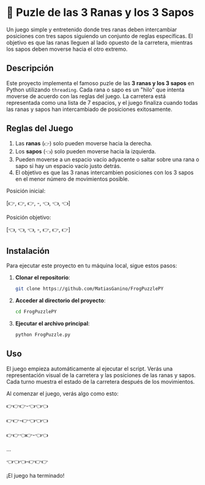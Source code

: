 # 🐸 Puzle de las 3 Ranas y los 3 Sapos

Un juego simple y entretenido donde tres ranas deben intercambiar posiciones con tres sapos siguiendo un conjunto de reglas específicas. El objetivo es que las ranas lleguen al lado opuesto de la carretera, mientras los sapos deben moverse hacia el otro extremo.

## Descripción

Este proyecto implementa el famoso puzle de las **3 ranas y los 3 sapos** en Python utilizando `threading`. Cada rana o sapo es un "hilo" que intenta moverse de acuerdo con las reglas del juego. La carretera está representada como una lista de 7 espacios, y el juego finaliza cuando todas las ranas y sapos han intercambiado de posiciones exitosamente.

## Reglas del Juego

1. Las **ranas** (`👉`) solo pueden moverse hacia la derecha.
2. Los **sapos** (`👈`) solo pueden moverse hacia la izquierda.
3. Pueden moverse a un espacio vacío adyacente o saltar sobre una rana o sapo si hay un espacio vacío justo detrás.
4. El objetivo es que las 3 ranas intercambien posiciones con los 3 sapos en el menor número de movimientos posible.

Posición inicial:

[👉, 👉, 👉, -, 👈, 👈, 👈]

Posición objetivo:

[👈, 👈, 👈, -, 👉, 👉, 👉]


## Instalación

Para ejecutar este proyecto en tu máquina local, sigue estos pasos:

1. **Clonar el repositorio**:
   ```bash
   git clone https://github.com/MatiasGanino/FrogPuzzlePY
2. **Acceder al directorio del proyecto**:
   ```bash
   cd FrogPuzzlePY
3. **Ejecutar el archivo principal**:
    ```bash
   python FrogPuzzle.py
## Uso

El juego empieza automáticamente al ejecutar el script. Verás una representación visual de la carretera y las posiciones de las ranas y sapos. Cada turno muestra el estado de la carretera después de los movimientos.

Al comenzar el juego, verás algo como esto:


👉👉👉-👈👈👈

👉👉-👉👈👈👈

👉👉👈👉-👈👈

...

👈👈👈-👉👉👉

¡El juego ha terminado!